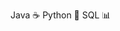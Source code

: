 Java ☕
Python 🐍
SQL 📊

<!---
anagsdp/anagsdp is a ✨ special ✨ repository because its `README.md` (this file) appears on your GitHub profile.
You can click the Preview link to take a look at your changes.
--->
